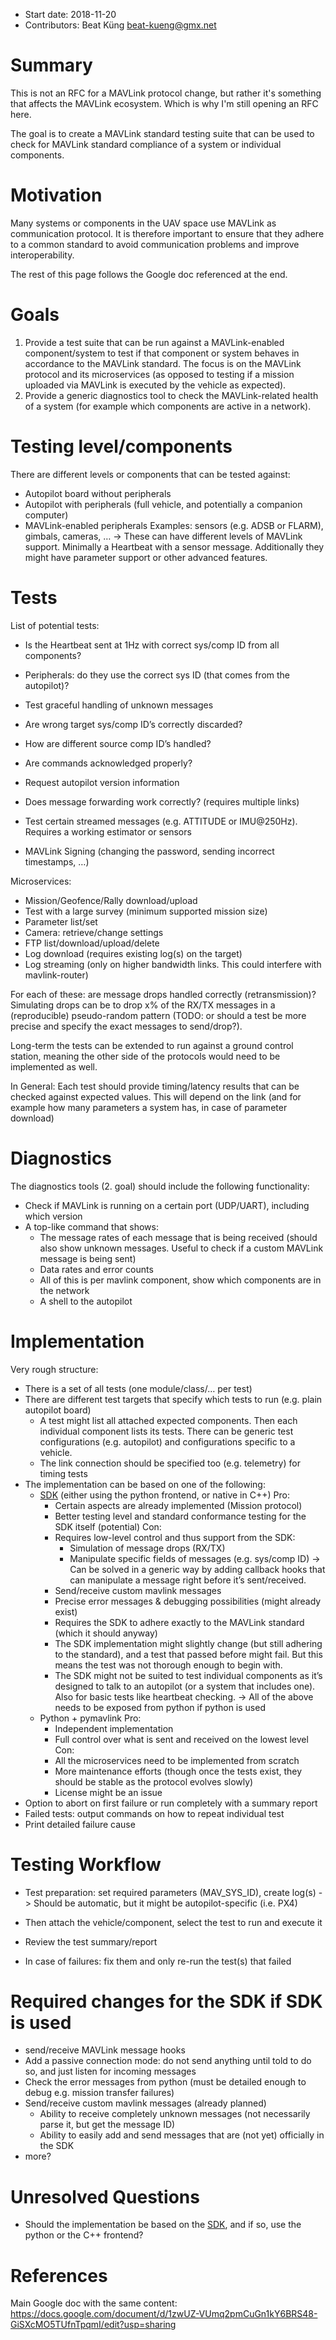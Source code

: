   * Start date: 2018-11-20
  * Contributors: Beat Küng <beat-kueng@gmx.net>
  
# Summary

This is not an RFC for a MAVLink protocol change, but rather it's something that
affects the MAVLink ecosystem. Which is why I'm still opening an RFC here.

The goal is to create a MAVLink standard testing suite that can be used to check
for MAVLink standard compliance of a system or individual components.

# Motivation

Many systems or components in the UAV space use MAVLink as communication
protocol. It is therefore important to ensure that they adhere to a common
standard to avoid communication problems and improve interoperability.

The rest of this page follows the Google doc referenced at the end.

# Goals
1. Provide a test suite that can be run against a MAVLink-enabled
   component/system to test if that component or system behaves in accordance to
   the MAVLink standard.
   The focus is on the MAVLink protocol and its microservices (as opposed to
   testing if a mission uploaded via MAVLink is executed by the vehicle as
   expected).
2. Provide a generic diagnostics tool to check the MAVLink-related health of a
   system (for example which components are active in a network).

# Testing level/components
There are different levels or components that can be tested against:
- Autopilot board without peripherals
- Autopilot with peripherals (full vehicle, and potentially a companion computer)
- MAVLink-enabled peripherals
  Examples: sensors (e.g. ADSB or FLARM), gimbals, cameras, …
  -> These can have different levels of MAVLink support. Minimally a Heartbeat
  with a sensor message. Additionally they might have parameter support or other
  advanced features.

# Tests
List of potential tests:
- Is the Heartbeat sent at 1Hz with correct sys/comp ID from all components?
- Peripherals: do they use the correct sys ID (that comes from the autopilot)?
- Test graceful handling of unknown messages
- Are wrong target sys/comp ID’s correctly discarded?
- How are different source comp ID’s handled?
- Are commands acknowledged properly?
- Request autopilot version information

- Does message forwarding work correctly? (requires multiple links)
- Test certain streamed messages (e.g. ATTITUDE or IMU@250Hz). Requires a
  working estimator or sensors

- MAVLink Signing (changing the password, sending incorrect timestamps, …)

Microservices:
- Mission/Geofence/Rally download/upload
- Test with a large survey (minimum supported mission size)
- Parameter list/set
- Camera: retrieve/change settings
- FTP list/download/upload/delete
- Log download (requires existing log(s) on the target)
- Log streaming (only on higher bandwidth links. This could interfere with mavlink-router)

For each of these: are message drops handled correctly (retransmission)?
Simulating drops can be to drop x% of the RX/TX messages in a (reproducible)
pseudo-random pattern (TODO: or should a test be more precise and specify the
exact messages to send/drop?).

Long-term the tests can be extended to run against a ground control station,
meaning the other side of the protocols would need to be implemented as well.

In General:
Each test should provide timing/latency results that can be checked against
expected values.
This will depend on the link (and for example how many
parameters a system has, in case of parameter download)

# Diagnostics
The diagnostics tools (2. goal) should include the following functionality:
- Check if MAVLink is running on a certain port (UDP/UART), including which version
- A top-like command that shows:
  - The message rates of each message that is being received (should also show
	unknown messages. Useful to check if a custom MAVLink message is being sent)
  - Data rates and error counts
  - All of this is per mavlink component, show which components are in the network
  - A shell to the autopilot

# Implementation
Very rough structure:
- There is a set of all tests (one module/class/… per test)
- There are different test targets that specify which tests to run (e.g. plain
  autopilot board)
  - A test might list all attached expected components. Then each individual
	component lists its tests. There can be generic test configurations (e.g.
	autopilot) and configurations specific to a vehicle.
  - The link connection should be specified too (e.g. telemetry) for timing
	tests
- The implementation can be based on one of the following:
  - [SDK](https://github.com/Dronecode/DronecodeSDK)
    (either using the python frontend, or native in C++)
    Pro:
    - Certain aspects are already implemented (Mission protocol)
    - Better testing level and standard conformance testing for the SDK itself
    (potential) Con:
    - Requires low-level control and thus support from the SDK:
      - Simulation of message drops (RX/TX)
      - Manipulate specific fields of messages (e.g. sys/comp ID)
	  -> Can be solved in a generic way by adding callback hooks that can
	     manipulate a message right before it’s sent/received.
    - Send/receive custom mavlink messages
    - Precise error messages & debugging possibilities (might already exist)
	- Requires the SDK to adhere exactly to the MAVLink standard (which it
	  should anyway)
	- The SDK implementation might slightly change (but still adhering to the
	  standard), and a test that passed before might fail. But this means the
	  test was not thorough enough to begin with.
	- The SDK might not be suited to test individual components as it’s designed
	  to talk to an autopilot (or a system that includes one). Also for basic
	  tests like heartbeat checking.
    -> All of the above needs to be exposed from python if python is used
  - Python + pymavlink
    Pro:
    - Independent implementation
    - Full control over what is sent and received on the lowest level
    Con:
    - All the microservices need to be implemented from scratch
	- More maintenance efforts (though once the tests exist, they should be
	  stable as the protocol evolves slowly)
    - License might be an issue
- Option to abort on first failure or run completely with a summary report
- Failed tests: output commands on how to repeat individual test
- Print detailed failure cause

# Testing Workflow

- Test preparation: set required parameters (MAV_SYS_ID), create log(s)
  -> Should be automatic, but it might be autopilot-specific (i.e. PX4)
- Then attach the vehicle/component, select the test to run and execute it
- Review the test summary/report

- In case of failures: fix them and only re-run the test(s) that failed

# Required changes for the SDK if SDK is used

- send/receive MAVLink message hooks
- Add a passive connection mode: do not send anything until told to do so, and
  just listen for incoming messages
- Check the error messages from python (must be detailed enough to debug e.g.
  mission transfer failures)
- Send/receive custom mavlink messages (already planned)
  - Ability to receive completely unknown messages (not necessarily parse it,
	but get the message ID)
  - Ability to easily add and send messages that are (not yet) officially in the
	SDK
- more?

# Unresolved Questions

- Should the implementation be based on the [SDK](https://github.com/Dronecode/DronecodeSDK),
  and if so, use the python or the C++ frontend?

# References
Main Google doc with the same content: https://docs.google.com/document/d/1zwUZ-VUmq2pmCuGn1kY6BRS48-GiSXcMO5TUfnTpqmI/edit?usp=sharing
